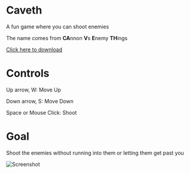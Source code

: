 # Caveth
A fun game where you can shoot enemies

The name comes from **CA**nnon **V**s **E**nemy **TH**ings

[Click here to download](https://github.com/Dequog/caveth/releases/download/1.0.0/caveth.zip)

# Controls

Up arrow, W: Move Up

Down arrow, S: Move Down

Space or Mouse Click: Shoot

# Goal
Shoot the enemies without running into them or letting them get past you

![Screenshot](https://i.ibb.co/3yc2pWK/Screenshot-from-2022-08-03-10-07-21.png)
